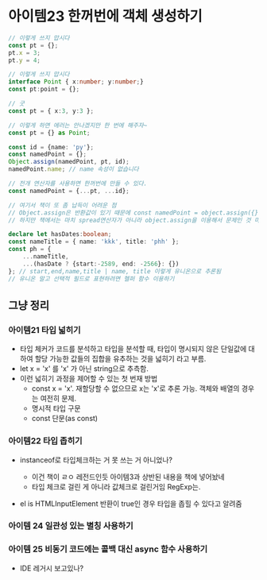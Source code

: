 # 아이템23 한꺼번에 객체 생성하기

```ts
// 이렇게 쓰지 맙시다
const pt = {};
pt.x = 3;
pt.y = 4;

// 이렇게 쓰지 맙시다
interface Point { x:number; y:number;}
const pt:point = {};

// 굿
const pt = { x:3, y:3 };

// 이렇게 하면 에러는 안나겠지만 한 번에 해주자~
const pt = {} as Point;

const id = {name: 'py'};
const namedPoint = {};
Object.assign(namedPoint, pt, id);
namedPoint.name; // name 속성이 없습니다

// 전개 연산자를 사용하면 한꺼번에 만들 수 있다.
const namedPoint = {...pt, ...id};

// 여기서 책이 또 좀 납득이 어려운 점
// Object.assign은 반환값이 있기 때문에 const namedPoint = object.assign({}, pt, id) 이런식으로 해도 문제 없이 동작한다.
// 하지만 책에서는 마치 spread연산자가 아니라 object.assign을 이용해서 문제인 것 마냥 오해할 수 있게 적혀져있다.

declare let hasDates:boolean;
const nameTitle = { name: 'kkk', title: 'phh' };
const ph = {
	...nameTitle,
	...(hasDate ? {start:-2589, end: -2566}: {})
}; // start,end,name,title | name, title 이렇게 유니온으로 추론됨
// 유니온 말고 선택적 필드로 표현하려면 헬퍼 함수 이용하기
```

## 그냥 정리

### 아이템21 타입 넓히기

* 타입 체커가 코드를 분석하고 타입을 분석할 때, 타입이 명시되지 않은 단일값에 대하여 할당 가능한 값들의 집합을 유추하는 것을 넓히기 라고 부름.
* let x = 'x' 를 'x' 가 아닌 string으로 추측함.
* 이런 넓히기 과정을 제어할 수 있는 첫 번재 방법
  * const x = 'x'. 재할당할 수 없으므로 x는 'x'로 추론 가능.
  객체와 배열의 경우는 여전히 문제.
  * 명시적 타입 구문
  * const 단문(as const)

### 아이템22 타입 좁히기

* instanceof로 타입체크하는 거 못 쓰는 거 아니었나?
  * 이건 책이 ㄹㅇ 레전드인듯 아이템3과 상반된 내용을 책에 넣어놨네
  * 타입 체크로 걸린 게 아니라 값체크로 걸린거임 RegExp는.

* el is HTMLInputElement 반환이 true인 경우 타입을 좁힐 수 있다고 알려줌

### 아이템 24 일관성 있는 별칭 사용하기

### 아이템 25 비동기 코드에는 콜백 대신 async 함수 사용하기

* IDE 레거시 보고있나?
